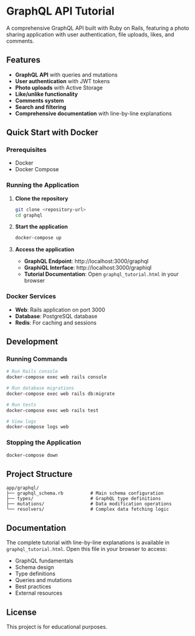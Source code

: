 # GraphQL API Tutorial

A comprehensive GraphQL API built with Ruby on Rails, featuring a photo sharing application with user authentication, file uploads, likes, and comments.

## Features

- **GraphQL API** with queries and mutations
- **User authentication** with JWT tokens
- **Photo uploads** with Active Storage
- **Like/unlike functionality**
- **Comments system**
- **Search and filtering**
- **Comprehensive documentation** with line-by-line explanations

## Quick Start with Docker

### Prerequisites

- Docker
- Docker Compose

### Running the Application

1. **Clone the repository**
   ```bash
   git clone <repository-url>
   cd graphql
   ```

2. **Start the application**
   ```bash
   docker-compose up
   ```

3. **Access the application**
   - **GraphQL Endpoint**: http://localhost:3000/graphql
   - **GraphiQL Interface**: http://localhost:3000/graphiql
   - **Tutorial Documentation**: Open `graphql_tutorial.html` in your browser

### Docker Services

- **Web**: Rails application on port 3000
- **Database**: PostgreSQL database
- **Redis**: For caching and sessions

## Development

### Running Commands

```bash
# Run Rails console
docker-compose exec web rails console

# Run database migrations
docker-compose exec web rails db:migrate

# Run tests
docker-compose exec web rails test

# View logs
docker-compose logs web
```

### Stopping the Application

```bash
docker-compose down
```

## Project Structure

```
app/graphql/
├── graphql_schema.rb          # Main schema configuration
├── types/                     # GraphQL type definitions
├── mutations/                 # Data modification operations
└── resolvers/                 # Complex data fetching logic
```

## Documentation

The complete tutorial with line-by-line explanations is available in `graphql_tutorial.html`. Open this file in your browser to access:

- GraphQL fundamentals
- Schema design
- Type definitions
- Queries and mutations
- Best practices
- External resources

## License

This project is for educational purposes.
